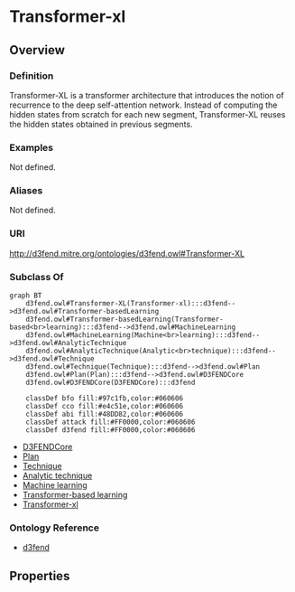 # Transformer-xl

## Overview

### Definition
Transformer-XL is a transformer architecture that introduces the notion of recurrence to the deep self-attention network. Instead of computing the hidden states from scratch for each new segment, Transformer-XL reuses the hidden states obtained in previous segments.

### Examples
Not defined.

### Aliases
Not defined.

### URI
http://d3fend.mitre.org/ontologies/d3fend.owl#Transformer-XL

### Subclass Of
```mermaid
graph BT
    d3fend.owl#Transformer-XL(Transformer-xl):::d3fend-->d3fend.owl#Transformer-basedLearning
    d3fend.owl#Transformer-basedLearning(Transformer-based<br>learning):::d3fend-->d3fend.owl#MachineLearning
    d3fend.owl#MachineLearning(Machine<br>learning):::d3fend-->d3fend.owl#AnalyticTechnique
    d3fend.owl#AnalyticTechnique(Analytic<br>technique):::d3fend-->d3fend.owl#Technique
    d3fend.owl#Technique(Technique):::d3fend-->d3fend.owl#Plan
    d3fend.owl#Plan(Plan):::d3fend-->d3fend.owl#D3FENDCore
    d3fend.owl#D3FENDCore(D3FENDCore):::d3fend
    
    classDef bfo fill:#97c1fb,color:#060606
    classDef cco fill:#e4c51e,color:#060606
    classDef abi fill:#48DD82,color:#060606
    classDef attack fill:#FF0000,color:#060606
    classDef d3fend fill:#FF0000,color:#060606
```

- [D3FENDCore](/docs/ontology/reference/model/D3FENDCore/D3FENDCore.md)
- [Plan](/docs/ontology/reference/model/D3FENDCore/Plan/Plan.md)
- [Technique](/docs/ontology/reference/model/D3FENDCore/Plan/Technique/Technique.md)
- [Analytic technique](/docs/ontology/reference/model/D3FENDCore/Plan/Technique/Analytic%20technique/Analytic%20technique.md)
- [Machine learning](/docs/ontology/reference/model/D3FENDCore/Plan/Technique/Analytic%20technique/Machine%20learning/Machine%20learning.md)
- [Transformer-based learning](/docs/ontology/reference/model/D3FENDCore/Plan/Technique/Analytic%20technique/Machine%20learning/Transformer-based%20learning/Transformer-based%20learning.md)
- [Transformer-xl](/docs/ontology/reference/model/D3FENDCore/Plan/Technique/Analytic%20technique/Machine%20learning/Transformer-based%20learning/Transformer-xl/Transformer-xl.md)


### Ontology Reference
- [d3fend](http://d3fend.mitre.org/ontologies/d3fend.owl#)

## Properties
